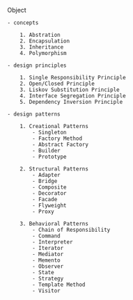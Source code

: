 


Object

    - concepts

        1. Abstration
        2. Encapsulation
        3. Inheritance
        4. Polymorphism

    - design principles

        1. Single Responsibility Principle
        2. Open/Closed Principle
        3. Liskov Substitution Principle
        4. Interface Segregation Principle
        5. Dependency Inversion Principle

    - design patterns

        1. Creational Patterns
            - Singleton
            - Factory Method
            - Abstract Factory
            - Builder
            - Prototype

        2. Structural Patterns
            - Adapter
            - Bridge
            - Composite
            - Decorator
            - Facade
            - Flyweight
            - Proxy

        3. Behavioral Patterns
            - Chain of Responsibility
            - Command
            - Interpreter
            - Iterator
            - Mediator
            - Memento
            - Observer
            - State
            - Strategy
            - Template Method
            - Visitor